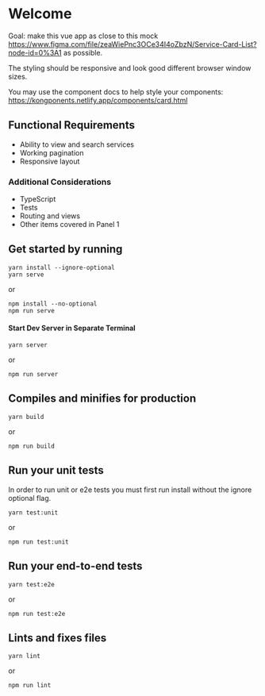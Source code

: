 # Welcome

Goal: make this vue app as close to this mock https://www.figma.com/file/zeaWiePnc3OCe34I4oZbzN/Service-Card-List?node-id=0%3A1 as possible.

The styling should be responsive and look good different browser window sizes.

You may use the component docs to help style your components: https://kongponents.netlify.app/components/card.html

## Functional Requirements

- Ability to view and search services
- Working pagination
- Responsive layout

### Additional Considerations

- TypeScript
- Tests
- Routing and views
- Other items covered in Panel 1

## Get started by running


```shell
yarn install --ignore-optional
yarn serve
```

or

```shell
npm install --no-optional
npm run serve
```


#### Start Dev Server in Separate Terminal
```shell
yarn server
```

or

```shell
npm run server
```
## Compiles and minifies for production
```shell
yarn build
```

or

```shell
npm run build
```
## Run your unit tests
In order to run unit or e2e tests you must first run install without the ignore optional flag.

```
yarn test:unit
```

or

```shell
npm run test:unit
```

## Run your end-to-end tests
```
yarn test:e2e
```

or

```shell
npm run test:e2e
```

## Lints and fixes files
```
yarn lint
```

or

```shell
npm run lint
```
